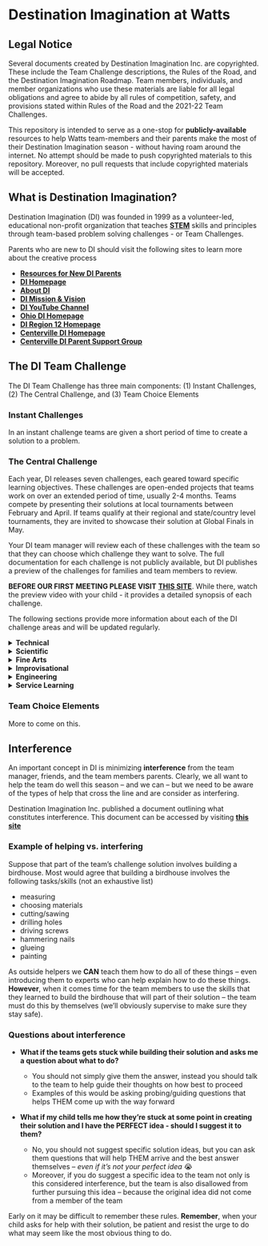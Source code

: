 Destination Imagination at Watts
================

## Legal Notice

Several documents created by Destination Imagination Inc. are
copyrighted. These include the Team Challenge descriptions, the Rules of
the Road, and the Destination Imagination Roadmap. Team members,
individuals, and member organizations who use these materials are liable
for all legal obligations and agree to abide by all rules of
competition, safety, and provisions stated within Rules of the Road and
the 2021-22 Team Challenges.

This repository is intended to serve as a one-stop for
**publicly-available** resources to help Watts team-members and their
parents make the most of their Destination Imagination season - without
having roam around the internet. No attempt should be made to push
copyrighted materials to this repository. Moreover, no pull requests
that include copyrighted materials will be accepted.

## What is Destination Imagination?

Destination Imagination (DI) was founded in 1999 as a volunteer-led,
educational non-profit organization that teaches
<a target=" " href="https://en.wikipedia.org/wiki/Science,_technology,_engineering,_and_mathematics">**STEM**</a>
skills and principles through team-based problem solving challenges - or
Team Challenges.

Parents who are new to DI should visit the following sites to learn more
about the creative process

-   <a target=" " href="https://www.destinationimagination.org/parents">**Resources
    for New DI Parents**</a>
-   <a target=" " href="https://www.destinationimagination.org/">**DI
    Homepage**</a>
-   <a target=" " href="https://www.destinationimagination.org/about/">**About
    DI**</a>
-   <a target=" " href="https://www.destinationimagination.org/vision-mission/">**DI
    Mission & Vision**</a>
-   <a target=" " href="https://www.youtube.com/user/DIGlobalFinals/videos">**DI
    YouTube Channel**</a>
-   <a target=" " href="https://www.ohdi.org">**Ohio DI Homepage**</a>
-   <a target=" " href="http://www.ohdi12.org">**DI Region 12
    Homepage**</a>
-   <a target=" " href="https://www.centervilledi.com/">**Centerville DI
    Homepage**</a>
-   <a target=" " href="https://www.centervilledi.com/parentsupportgroup.htm">**Centerville
    DI Parent Support Group**</a>

## The DI Team Challenge

The DI Team Challenge has three main components: (1) Instant Challenges,
(2) The Central Challenge, and (3) Team Choice Elements

### Instant Challenges

In an instant challenge teams are given a short period of time to create
a solution to a problem.

### The Central Challenge

Each year, DI releases seven challenges, each geared toward specific
learning objectives. These challenges are open-ended projects that teams
work on over an extended period of time, usually 2-4 months. Teams
compete by presenting their solutions at local tournaments between
February and April. If teams qualify at their regional and state/country
level tournaments, they are invited to showcase their solution at Global
Finals in May.

Your DI team manager will review each of these challenges with the team
so that they can choose which challenge they want to solve. The full
documentation for each challenge is not publicly available, but DI
publishes a preview of the challenges for families and team members to
review.

**BEFORE OUR FIRST MEETING PLEASE VISIT**
<a href="https://www.destinationimagination.org/challenge-program/2021-22-challenge-previews/" target="_blank"><strong>THIS SITE</strong></a>.
While there, watch the preview video with your child - it provides a
detailed synopsis of each challenge.

The following sections provide more information about each of the DI
challenge areas and will be updated regularly.

<details>
<summary>
<b>Technical</b>
</summary>
<p>
The Technical Challenge requires teams to build equipment, such as
vehicles, in order to solve their challenge. They must also include a
performance, in a specific form or about a general topic supplied with
the challenge. In addition, the challenge requires teams to create
specific elements unique to the team that will count as Team Choice
Elements. The team will be evaluated on their creativity and
originality, the quality, workmanship and effort, and the integration of
the elements into the presentation. Normally, Team Choice Elements
account for 15% of a team’s score. The Team Choice Element can be
anything that the team chooses, as long as it is not a scoring element.
<br/> <!-- <center> -->
<!-- <iframe width="800" height="400" src="https://www.youtube.com/embed/tWiOP7Bhq6Y" frameborder="0" allow="accelerometer; encrypted-media; gyroscope; picture-in-picture" allowfullscreen></iframe> -->
<!-- <center> -->
</p>
</details>
<!--##########################-->
<!--##########################-->
<details>
<summary>
<b>Scientific</b>
</summary>
<p>
The Scientific Challenge requires teams to do research on a specific
aspect of science, and then create a performance based on it. Sometimes,
there is also a specific requirement to build a certain kind of prop or
costume. In addition, the challenge requires teams to create two
specific elements unique to the team that will count as Team Choice
Elements. The team will be evaluated on the creativity and originality,
the quality, workmanship and effort, and the integration of the element
into the presentation. Normally, Team Choice Elements account for 15% of
a team’s score. The Team Choice Element can be anything that the team
chooses, as long as it is not a scoring element. <br/> <!-- <center> -->
<!-- <iframe width="800" height="400" src="https://www.youtube.com/embed/eqSJnsY8WnY" frameborder="0" allow="accelerometer; encrypted-media; gyroscope; picture-in-picture" allowfullscreen></iframe> -->
<!-- <center> -->
</p>
</details>
<!--##########################-->
<!--##########################-->
<details>
<summary>
<b>Fine Arts</b>
</summary>
<p>
The Fine Arts Challenge requires teams to create and act out a
performance that demonstrates some theatrical technique. It may be to
use a certain method of presentation or to make a certain type of prop.
In addition, the challenge requires teams to create two specific
elements unique to the team that will count as Team Choice Elements. The
team will be evaluated on the creativity and originality, the quality,
workmanship and effort, and the integration of the element into the
presentation. Normally, Team Choice Elements account for 15% of a team’s
score. The Team Choice Element can be anything that the team chooses, as
long as it is not a scoring element. <br/> <!-- <center> -->
<!-- <iframe width="800" height="400" src="https://www.youtube.com/embed/1t-BtBCIWfw" frameborder="0" allow="accelerometer; encrypted-media; gyroscope; picture-in-picture" allowfullscreen></iframe> -->
<!-- <center> -->
</p>
</details>
<!--##########################-->
<!--##########################-->
<details>
<summary>
<b>Improvisational</b>
</summary>
<p>
The Improvisational Challenge requires teams to think on their feet and
create a skit within a short window of time, and then present it. There
is usually a theme, of some sort, as well as a prop requirement that
requires teams to create or incorporate different props. The team will
also be evaluated for teamwork in this challenge. <br/>
<!-- <center> -->
<!-- <iframe width="800" height="400" src="https://www.youtube.com/embed/DVKJHu31lbA" frameborder="0" allow="accelerometer; encrypted-media; gyroscope; picture-in-picture" allowfullscreen></iframe> -->
<!-- <center> -->
</p>
</details>
<!--##########################-->
<!--##########################-->
<details>
<summary>
<b>Engineering</b>
</summary>
<p>
The Engineering Challenge requires teams to create a structure, with
material and weight requirements, as well as an accompanying performance
that has to do with some aspect of the structure. The structures are
scored using a weight held ratio (WHR), where the weight held at the
tournament is divided over the weight of the structure, to create a fair
comparison of team structures. Some years, there have been additional
elements that the team had to incorporate into their structures, such as
holding golf balls. By performing these extra tasks, the team may
receive additional weight held credit. In addition, the challenge
requires teams to create two specific elements unique to the team that
will count as Team Choice Elements. The team will be evaluated on the
creativity and originality, the quality, workmanship and effort, and the
integration of the element into the presentation. Normally, Team Choice
Elements account for 15% of a team’s score. The Team Choice Element can
be anything that the team chooses, as long as it is not a scoring
element. <br/> <!-- <center> -->
<!-- <iframe width="800" height="400" src="https://www.youtube.com/embed/a_kwCwgRHhw" frameborder="0" allow="accelerometer; encrypted-media; gyroscope; picture-in-picture" allowfullscreen></iframe> -->
<!-- <center> -->
</p>
</details>
<!--##########################-->
<!--##########################-->
<details>
<summary>
<b>Service Learning</b>
</summary>
<p>
The Service Learning Challenge, also known as projectOUTREACH, requires
teams to do a service project that benefits their community, and then
create a performance to present at the tournament. The challenge always
has a theme that the team has to incorporate into their skit, or the way
they carry out their project. For some program seasons, the challenge
requires teams to create two specific elements unique to the team that
will count as Team Choice Elements. The team will be evaluated on the
creativity and originality, the quality, workmanship and effort, and the
integration of the element into the presentation. Normally, Team Choice
Elements account for 15% of a team’s score. The Team Choice Element can
be anything that the team chooses, as long as it is not a scoring
element. <br/> <!-- <center> -->
<!-- <iframe width="800" height="400" src="https://www.youtube.com/embed/8UhQ-KROI_k" frameborder="0" allow="accelerometer; encrypted-media; gyroscope; picture-in-picture" allowfullscreen></iframe> -->
<!-- <center> -->
</p>
</details>

### Team Choice Elements

More to come on this.

## Interference

An important concept in DI is minimizing **interference** from the team
manager, friends, and the team members parents. Clearly, we all want to
help the team do well this season – and we can – but we need to be aware
of the types of help that cross the line and are consider as
interfering.

Destination Imagination Inc. published a document outlining what
constitutes interference. This document can be accessed by visiting
<a target=" " href="https://www.destinationimagination.org/blog/what-is-interference/">**this
site**</a>

### Example of helping vs. interfering

Suppose that part of the team’s challenge solution involves building a
birdhouse. Most would agree that building a birdhouse involves the
following tasks/skills (not an exhaustive list)

-   measuring
-   choosing materials
-   cutting/sawing
-   drilling holes
-   driving screws
-   hammering nails
-   glueing
-   painting

As outside helpers we **CAN** teach them how to do all of these things –
even introducing them to experts who can help explain how to do these
things. **However**, when it comes time for the team members to use the
skills that they learned to build the birdhouse that will part of their
solution – the team must do this by themselves (we’ll obviously
supervise to make sure they stay safe).

### Questions about interference

-   **What if the teams gets stuck while building their solution and
    asks me a question about what to do?**

    -   You should not simply give them the answer, instead you should
        talk to the team to help guide their thoughts on how best to
        proceed
    -   Examples of this would be asking probing/guiding questions that
        helps THEM come up with the way forward

-   **What if my child tells me how they’re stuck at some point in
    creating their solution and I have the PERFECT idea - should I
    suggest it to them?**

    -   No, you should not suggest specific solution ideas, but you can
        ask them questions that will help THEM arrive and the best
        answer themselves – *even if it’s not your perfect idea* 😭
    -   Moreover, if you do suggest a specific idea to the team not only
        is this considered interference, but the team is also disallowed
        from further pursuing this idea – because the original idea did
        not come from a member of the team

Early on it may be difficult to remember these rules. **Remember**, when
your child asks for help with their solution, be patient and resist the
urge to do what may seem like the most obvious thing to do.
